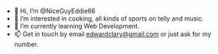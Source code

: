 - 👋 Hi, I’m @NiceGuyEddie66
- 👀 I’m interested in cooking, all kinds of sports on telly and music.
- 🌱 I’m currently learning Web Development.
- 📫 Get in touch by email edwardclary@gmail.com or just ask for my number.

<!---
NiceGuyEddie66/NiceGuyEddie66 is a ✨ special ✨ repository because its `README.md` (this file) appears on your GitHub profile.
You can click the Preview link to take a look at your changes.
--->
